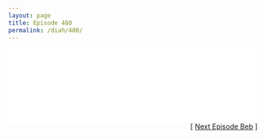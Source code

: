 ```yaml
---
layout: page
title: Episode 480
permalink: /diah/480/
---
```


<iframe allowfullscreen="true" frameborder="0" style="width:100%;" marginheight="0" marginwidth="0" mozallowfullscreen="true" scrolling="NO" src="//gdriveplayer.us/embed2.php?link=bVrFFT3zYrZ63fuNf2zh4wf1cApcyxKQx3dPM%252B3kuKAIL7770yuDEHIVC3xbqS%252F9ouwOkINzXnYUIhQ1KopRpWWeYcUSnFNmNX9CZDa6n3JiV0GQazc%252BjqUv8va6a95oG6MNr7wOxDLURKRqO0BvYAjAoPQqvkfGWWRquZyocmJIWB7S7yv2tLfPz0kflcL5DI1p7MZxidIYI7Sw5a2FRT&amp;no_adult=yes" webkitallowfullscreen="true"></iframe>

<div align="right">[ <a href="/diah/481/">Next Episode Beb</a> ]</div>

